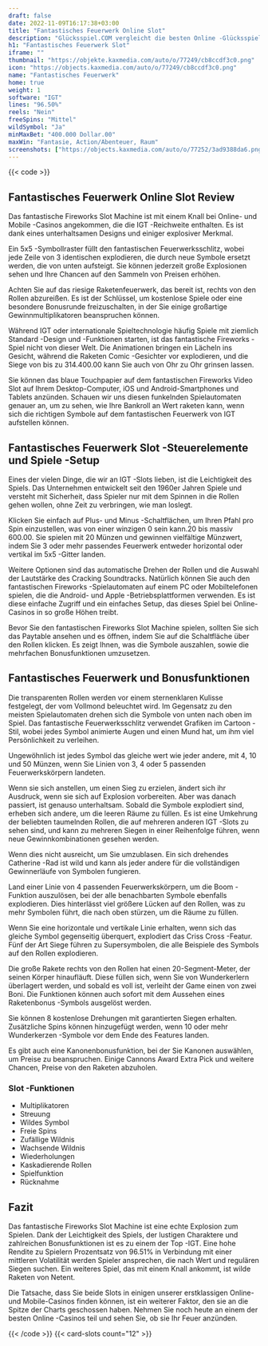 ```yaml
---
draft: false
date: 2022-11-09T16:17:38+03:00
title: "Fantastisches Feuerwerk Online Slot"
description: "Glücksspiel.COM vergleicht die besten Online -Glücksspiel -Sites und -spiele der Kanada.  Unabhängige Produktbewertungen und exklusive Anmeldeangebote. Jetzt spielen!"
h1: "Fantastisches Feuerwerk Slot"
iframe: ""
thumbnail: "https://objekte.kaxmedia.com/auto/o/77249/cb8ccdf3c0.png"
icon: "https://objects.kaxmedia.com/auto/o/77249/cb8ccdf3c0.png"
name: "Fantastisches Feuerwerk"
home: true
weight: 1
software: "IGT"
lines: "96.50%"
reels: "Nein"
freeSpins: "Mittel"
wildSymbol: "Ja"
minMaxBet: "400.000 Dollar.00"
maxWin: "Fantasie, Action/Abenteuer, Raum"
screenshots: ["https://objects.kaxmedia.com/auto/o/77252/3ad9388da6.png"]
---
```


{{< code >}}<h2>Fantastisches Feuerwerk Online Slot Review</h2><p>Das fantastische Fireworks Slot Machine ist mit einem Knall bei Online- und Mobile -Casinos angekommen, die die IGT -Reichweite enthalten. Es ist dank eines unterhaltsamen Designs und einiger explosiver Merkmal.</p><p>Ein 5x5 -Symbollraster füllt den fantastischen Feuerwerksschlitz, wobei jede Zeile von 3 identischen explodieren, die durch neue Symbole ersetzt werden, die von unten aufsteigt. Sie können jederzeit große Explosionen sehen und Ihre Chancen auf den Sammeln von Preisen erhöhen.</p><p>Achten Sie auf das riesige Raketenfeuerwerk, das bereit ist, rechts von den Rollen abzureißen. Es ist der Schlüssel, um kostenlose Spiele oder eine besondere Bonusrunde freizuschalten, in der Sie einige großartige Gewinnmultiplikatoren beanspruchen können.</p><p>Während IGT oder internationale Spieltechnologie häufig Spiele mit ziemlich Standard -Design und -Funktionen starten, ist das fantastische Fireworks -Spiel nicht von dieser Welt. Die Animationen bringen ein Lächeln ins Gesicht, während die Raketen Comic -Gesichter vor explodieren, und die Siege von bis zu 314.400.00 kann Sie auch von Ohr zu Ohr grinsen lassen.</p><p>Sie können das blaue Touchpapier auf dem fantastischen Fireworks Video Slot auf Ihrem Desktop-Computer, iOS und Android-Smartphones und Tablets anzünden. Schauen wir uns diesen funkelnden Spielautomaten genauer an, um zu sehen, wie Ihre Bankroll an Wert raketen kann, wenn sich die richtigen Symbole auf dem fantastischen Feuerwerk von IGT aufstellen können.</p><h2>Fantastisches Feuerwerk Slot -Steuerelemente und Spiele -Setup</h2><p>Eines der vielen Dinge, die wir an IGT -Slots lieben, ist die Leichtigkeit des Spiels. Das Unternehmen entwickelt seit den 1960er Jahren Spiele und versteht mit Sicherheit, dass Spieler nur mit dem Spinnen in die Rollen gehen wollen, ohne Zeit zu verbringen, wie man loslegt.</p><p>Klicken Sie einfach auf Plus- und Minus -Schaltflächen, um Ihren Pfahl pro Spin einzustellen, was von einer winzigen 0 sein kann.20 bis massiv 600.00. Sie spielen mit 20 Münzen und gewinnen vielfältige Münzwert, indem Sie 3 oder mehr passendes Feuerwerk entweder horizontal oder vertikal im 5x5 -Gitter landen.</p><p>Weitere Optionen sind das automatische Drehen der Rollen und die Auswahl der Lautstärke des Cracking Soundtracks. Natürlich können Sie auch den fantastischen Fireworks -Spielautomaten auf einem PC oder Mobiltelefonen spielen, die die Android- und Apple -Betriebsplattformen verwenden. Es ist diese einfache Zugriff und ein einfaches Setup, das dieses Spiel bei Online-Casinos in so große Höhen treibt.</p><p>Bevor Sie den fantastischen Fireworks Slot Machine spielen, sollten Sie sich das Paytable ansehen und es öffnen, indem Sie auf die Schaltfläche über den Rollen klicken. Es zeigt Ihnen, was die Symbole auszahlen, sowie die mehrfachen Bonusfunktionen umzusetzen.</p><h2>Fantastisches Feuerwerk und Bonusfunktionen</h2><p>Die transparenten Rollen werden vor einem sternenklaren Kulisse festgelegt, der vom Vollmond beleuchtet wird. Im Gegensatz zu den meisten Spielautomaten drehen sich die Symbole von unten nach oben im Spiel. Das fantastische Feuerwerksschlitz verwendet Grafiken im Cartoon -Stil, wobei jedes Symbol animierte Augen und einen Mund hat, um ihm viel Persönlichkeit zu verleihen.</p><p>Ungewöhnlich ist jedes Symbol das gleiche wert wie jeder andere, mit 4, 10 und 50 Münzen, wenn Sie Linien von 3, 4 oder 5 passenden Feuerwerkskörpern landeten.</p><p>Wenn sie sich anstellen, um einen Sieg zu erzielen, ändert sich ihr Ausdruck, wenn sie sich auf Explosion vorbereiten. Aber was danach passiert, ist genauso unterhaltsam. Sobald die Symbole explodiert sind, erheben sich andere, um die leeren Räume zu füllen. Es ist eine Umkehrung der beliebten taumelnden Rollen, die auf mehreren anderen IGT -Slots zu sehen sind, und kann zu mehreren Siegen in einer Reihenfolge führen, wenn neue Gewinnkombinationen gesehen werden.</p><p>Wenn dies nicht ausreicht, um Sie umzublasen. Ein sich drehendes Catherine -Rad ist wild und kann als jeder andere für die vollständigen Gewinnerläufe von Symbolen fungieren.</p><p>Land einer Linie von 4 passenden Feuerwerkskörpern, um die Boom -Funktion auszulösen, bei der alle benachbarten Symbole ebenfalls explodieren. Dies hinterlässt viel größere Lücken auf den Rollen, was zu mehr Symbolen führt, die nach oben stürzen, um die Räume zu füllen.</p><p>Wenn Sie eine horizontale und vertikale Linie erhalten, wenn sich das gleiche Symbol gegenseitig überquert, explodiert das Criss Cross -Featur. Fünf der Art Siege führen zu Supersymbolen, die alle Beispiele des Symbols auf den Rollen explodieren.</p><p>Die große Rakete rechts von den Rollen hat einen 20-Segment-Meter, der seinen Körper hinaufläuft. Diese füllen sich, wenn Sie von Wunderkerlern überlagert werden, und sobald es voll ist, verleiht der Game einen von zwei Boni. Die Funktionen können auch sofort mit dem Aussehen eines Raketenbonus -Symbols ausgelöst werden.</p><p>Sie können 8 kostenlose Drehungen mit garantierten Siegen erhalten. Zusätzliche Spins können hinzugefügt werden, wenn 10 oder mehr Wunderkerzen -Symbole vor dem Ende des Features landen.</p><p>Es gibt auch eine Kanonenbonusfunktion, bei der Sie Kanonen auswählen, um Preise zu beanspruchen. Einige Cannons Award Extra Pick und weitere Chancen, Preise von den Raketen abzuholen.</p><h3>
Slot -Funktionen</h3><ul>
<li></span>
Multiplikatoren</li>
<li></span>
Streuung</li>
<li></span>
Wildes Symbol</li>
<li></span>
Freie Spins</li>
<li></span>
Zufällige Wildnis</li>
<li></span>
Wachsende Wildnis</li>
<li></span>
Wiederholungen</li>
<li></span>
Kaskadierende Rollen</li>
<li></span>
Spielfunktion</li>
<li></span>
Rücknahme</li></ul><h2>Fazit</h2><p>Das fantastische Fireworks Slot Machine ist eine echte Explosion zum Spielen. Dank der Leichtigkeit des Spiels, der lustigen Charaktere und zahlreichen Bonusfunktionen ist es zu einem der Top -IGT. Eine hohe Rendite zu Spielern Prozentsatz von 96.51% in Verbindung mit einer mittleren Volatilität werden Spieler ansprechen, die nach Wert und regulären Siegen suchen. Ein weiteres Spiel, das mit einem Knall ankommt, ist wilde Raketen von Netent.</p><p>Die Tatsache, dass Sie beide Slots in einigen unserer erstklassigen Online- und Mobile-Casinos finden können, ist ein weiterer Faktor, den sie an die Spitze der Charts geschossen haben. Nehmen Sie noch heute an einem der besten Online -Casinos teil und sehen Sie, ob sie Ihr Feuer anzünden.</p>{{< /code >}}
 {{< card-slots count="12" >}}